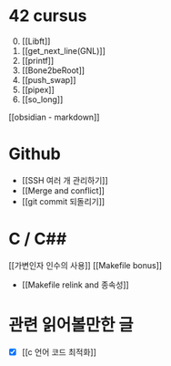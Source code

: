 # 42 cursus
0. [[Libft]]
1. [[get_next_line(GNL)]]
2. [[printf]]
3. [[Bone2beRoot]]
4. [[push_swap]]
5. [[pipex]]
6. [[so_long]]

[[obsidian - markdown]]

# Github
- [[SSH 여러 개 관리하기]]
- [[Merge and conflict]]
- [[git commit 되돌리기]]



# C / C\#\#
[[가변인자 인수의 사용]]
[[Makefile bonus]]
- [[Makefile relink and 종속성]]


# 관련  읽어볼만한 글
- [x] [[c 언어 코드 최적화]]